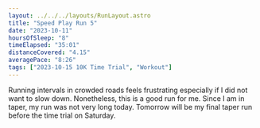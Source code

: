 ```yaml
---
layout: ../../../layouts/RunLayout.astro
title: "Speed Play Run 5"
date: "2023-10-11"
hoursOfSleep: "8"
timeElapsed: "35:01"
distanceCovered: "4.15"
averagePace: "8:26"
tags: ["2023-10-15 10K Time Trial", "Workout"]
---
```


Running intervals in crowded roads feels frustrating especially if I did not want to slow down. Nonetheless, this is a good run for me. Since I am in taper, my run was not very long today. Tomorrow will be my final taper run before the time trial on Saturday.
